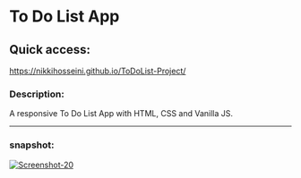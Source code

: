 # To Do List App

## Quick access:
https://nikkihosseini.github.io/ToDoList-Project/



### Description:
A responsive To Do List App with HTML, CSS and Vanilla JS.

---
### snapshot:
<a href="https://ibb.co/xskPvfy"><img src="https://i.ibb.co/hM6h5Zk/Screenshot-20.png" alt="Screenshot-20" border="0"></a>

